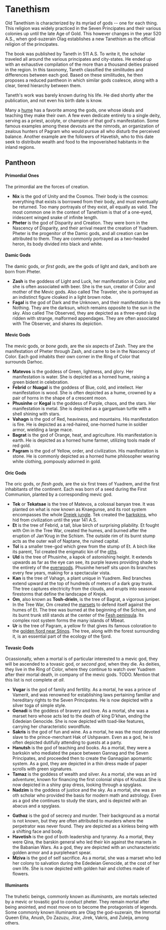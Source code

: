 # Tanethism
Old Tanethism is characterized by its myriad of gods -- one for each thing.
This religion was widely practiced in the Seven Principates<!-- TODO. Link. --> and their various colonies up until the late Age of Gold.
This however changes in the year 520 A.S., when god-suzerain Olag establishes a new Tanethism as the official religion of the principates.

The book was published by Taneth in 511 A.S.
To write it, the scholar traveled all around the various principates and city-states.
He ended up with an exhaustive compilation of the more than a thousand deities praised in the region.
In this taxonomy, Taneth classified the similitudes and differences between each god.
Based on these similitudes, he then proposes a reduced pantheon in which similar gods coalesce, along with a clear, tiered hierarchy between them.

Taneth's work was barely known during his life.
He died shortly after the publication, and not even his birth date is know.

Many a [hume](../kins/hume.md) has a favorite among the gods, one whose ideals and teaching they make their own.
A few even dedicate entirely to a single deity, serving as a priest, acolyte, or champion of that god's manifestation.
Some famous examples among these devouts are the nimrods, an organization of zealous hunters of Pagram who would pursue all who disturb the perceived balance.
Another example are the followers of Havetish, who to this date seek to distribute wealth and food to the impoverished habitants in the inland regions.

## Pantheon
#### Primordial Ones
The primordial are the forces of creation.

* **Nix** is the god of Unity and the Cosmos.
Their body is the cosmos: everything that exists is borrowed from their body, and must eventually be returned.
Too many portrayals of they exist, all equally as valid.
The most common one in the context of Tanethism is that of a one-eyed, iridescent winged snake of infinite length.
* **Pheter** is the god of Disparity and Creation.
They were born in the Nascency of Disparity, and their arrival meant the creation of Yuadrem.
Pheter is the progenitor of the Damic gods, and all creation can be attributed to them.
They are commonly portrayed as a two-headed heron, its body divided into black and white.

#### Damic Gods
The damic gods, or *first gods*, are the gods of light and dark, and both are born from Pheter.

* **Zash** is the goddess of Light and Luck, her manifestation is Color, and she is often associated with beer.
She is the sun, creator of Color and mother of the Mevic gods.
Also called The Traveler, she is portrayed as an indistinct figure cloaked in a light brown robe.
* **Fagal** is the god of Dark and the Unknown, and their manifestation is the Nothing.
They are the darksun, which remains opposite to the sun in the sky.
Also called The Observed, they are depicted as a three-eyed slug ridden with strange, malformed appendages.
They are often associated with The Observer, and shares its depiction.

#### Mevic Gods
The mevic gods, or *bone gods*, are the six aspects of Zash.
They are the manifestation of Pheter through Zash, and came to be in the Nascency of Color.
Each god inhabits their own corner in the Ring of Color that surrounds Darhoc.

* **Matevos** is the goddess of Green, lightness, and glory.
Her manifestation is water.
She is depicted as a horned hume, raising a green bident in celebration.
* **Febrid** or **Nuagal** is the goddess of Blue, cold, and intellect.
Her manifestation is wood.
She is often depicted as a hume, crowned by a pair of horns in the shape of a crescent moon.
* **Phusinhe** or **Kegal** is the goddess of Purple, chaos, and the stars.
Her manifestation is metal.
She is depicted as a gargantuan turtle with a shell shining with stars.
* **Vahagn** is the god of Red, heaviness, and mountains.
His manifestation is fire.
He is depicted as a red-haired, one-horned hume in soldier armor, wielding a large mace.
* **Bagrat** is the god of Orange, heat, and agriculture.
His manifestation is earth.
He is depicted as a horned hume farmer, utilizing tools made of red gold.
* **Pagram** is the god of Yellow, order, and civilization.
His manifestation is stone.
He is commonly depicted as a horned hume philosopher wearing white clothing, pompously adorned in gold.

#### Oric Gods
The oric gods, or *flesh gods*, are the six first trees of Yuadrem, and the first inhabitants of the continent.
Each was born of a seed during the First Communion, planted by a corresponding mevic god.

<!-- TODO. Add links to places where relevant. -->
<!-- TODO. Read about how different trees react to forest fires and include details related to that. -->
* **Tek** or **Tekatsae** is the tree of Matevos, a colossal banyan tree.
It was planted on what is now known as Knaegunse, and its root system encompasses the whole [Drejek jungle](../world/westlands.md).
Tek created the [barkskins](../kins/barkskin.md), who hid from civilization until the year 141 A.S.
* **Et** is the tree of Febrid, a tall, blue birch of surprising pliability.
Et fought with Om in the Tree War, created the humes, and burned after the eruption of Jan'Krug in the Schism.
The outside rim of its burnt stump acts as the outer wall of Naptane, the ruined capital<!-- TODO. Link. -->.
* **Tol** is a smaller tree-god which grew from the stump of Et.
A birch like its parent, Tol created the enigmatic kin of the [oths](../kins/oth.md).
* **Uld** is the tree of Phusinhe, a kapok of astonishing height.
It extends upwards as far as the eye can see, its purple leaves providing shade to the entirety of the [everwoods](../world/everwoods.md).
Phusinhe herself sits upon its branches every few years, making for a spectacular vista. <!-- TODO. Check the timing is correct with Kegal's cicle. -->
* **Kan** is the tree of Vahagn, a plant unique in Yuadrem.
Red branches extend upward at the top of hundreds of meters of a dark gray trunk.
The tree captures electricity from the clouds, and erupts into seasonal firestorms that define the landscape of Krejek<!-- TODO. Link. -->.
* **Om**, also known as **Tosh-drieln**, is the tree of Bagrat, a vigorous juniper.
In the Tree War, Om created the [marsets](../kins/marset.md) to defend itself against the humes of Et.
The tree was burned at the beginning of the Schism, and its burnt trunk still stands at the center of the [Fesh peninsula](../world/fractured_lands.md).
Its complex root system forms the many islands of Mbeat.
* **Ur** is the tree of Pagram, a yellow fir that gives its famous coloration to the [golden fjord near Stinos](../world/northern_territories.md).
The tree, along with the forest surrounding it, is an essential part of the ecology of the fjord.

#### Tovasic Gods
Ocassionally, when a mortal is of particular interested to a mevic god, they will be ascended to a tovasic god, or *second god*, when they die.
As deities, they live in the Ring of Color, where they continue to watch over Yuadrem after their mortal death, in company of the mevic gods.
TODO. Mention that this list is not complete *at all*.

* **Vugar** is the god of family and fertility.
As a mortal, he was a prince of Vamerit, and was renowned for establishing laws pertaining familiar and hereditary rights to the Seven Principates.
He is now depicted with a silver toga of simple style.
* **Genadi** is the goddess of bravery and love.
As a mortal, she was a marset hero whose acts led to the death of king D'khan, ending the Ededeian Genocide.
She is now depicted with toad-like features, carrying her characteristic swordflute.
* **Sakris** is the god of fun and wine.
As a mortal, he was the most devoted slave to the prince-merchant Hak of Ushpavam.
Even as a god, he is often depicted dutifully attending to guests at a party.
* **Hanutsh** is the god of teaching and books.
As a mortal, they were a barkskin who mediated the peace between Gannag and the Seven Principates, and proceeded then to create the Gannagian apomantic system<!-- TODO. Link. -->.
As a god, they are depicted in a thin dress made of paper scrolls with green signatures.
* **Tamaz** is the goddess of wealth and silver.
As a mortal, she was an ird adventurer, known for financing the first colonial ships of Krudzal.
She is now depicted in a shiny gray dress, looking through a spyglass.
* **Nadzim** is the goddess of justice and the sky.
As a mortal, she was an oth scholar who provided the basis for modern math and astrology.
Even as a god she continues to study the stars, and is depicted with an abacus and a spyglass.
<!-- TODO. Continue from here onward. -->
* **Gathoz** is the god of secrecy and murder.
Their background as a mortal is not known, but they are often attributed to murders where the perpetrator was never found.
They are depicted as a kinless being with a shifting face and body.
* **Havetish** is the god of both leadership and tyranny.
As a mortal, they were Qina<!-- [Qina](TODO) -->, the barskin general who led their kin against the marsets in the Babanian Wars<!-- [Babanian Wars](TODO) -->.
As a god, they are depicted with an uncharacteristic golden armor and a purpleheart spear.
* **Mziva** is the god of self sacrifice.
As a mortal, she was a marset who led her colony to salvation during the Ededeian Genocide, at the cost of her own life.
She is now depicted with golden hair and clothes made of flowers.

#### Illuminants
The truhetic beings, commonly known as *illuminants*, are mortals selected by a mevic or tovastic god to conduct pheter.
They remain mortal after being anointed, and most move on to become the protagonists of legends.
Some commonly known illuminants are Olag the god-suzerain<!-- [Olag the god-suzerain](TODO) -->, the Immortal Queen Elña<!-- [Immortal Queen Elña](TODO) -->, Anush, Do Zazuzu, Jirar, Jirek, Vakris, and Zuleija, among others.
<!-- TODO. Talk about the four illuminants of the Fesh peninsula and how they keep the islet now. -->
